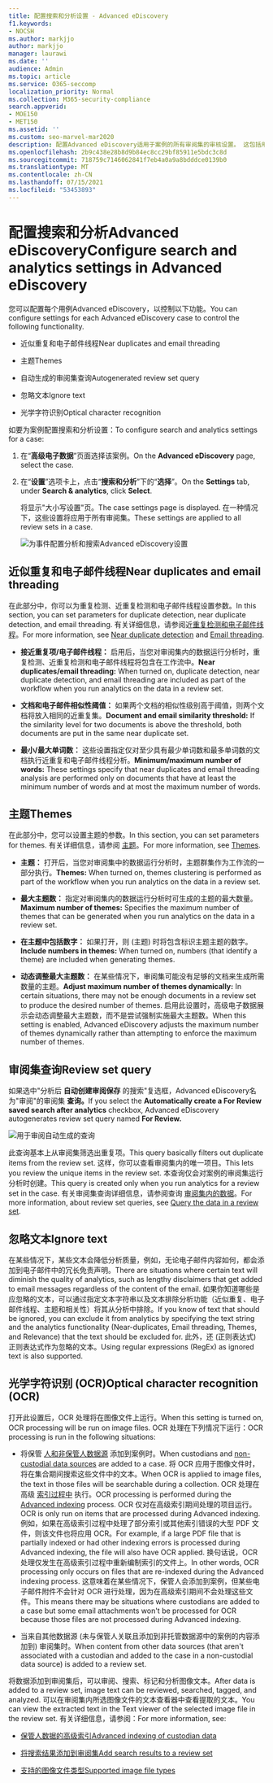 ```yaml
---
title: 配置搜索和分析设置 - Advanced eDiscovery
f1.keywords:
- NOCSH
ms.author: markjjo
author: markjjo
manager: laurawi
ms.date: ''
audience: Admin
ms.topic: article
ms.service: O365-seccomp
localization_priority: Normal
ms.collection: M365-security-compliance
search.appverid:
- MOE150
- MET150
ms.assetid: ''
ms.custom: seo-marvel-mar2020
description: 配置Advanced eDiscovery适用于案例的所有审阅集的审核设置。 这包括用于分析和光学字符识别的设置。
ms.openlocfilehash: 2b9c438e28b8d9b84ec8cc29bf85911e5bdc3c8d
ms.sourcegitcommit: 718759c7146062841f7eb4a0a9a8bdddce0139b0
ms.translationtype: MT
ms.contentlocale: zh-CN
ms.lasthandoff: 07/15/2021
ms.locfileid: "53453893"
---
```

# <a name="configure-search-and-analytics-settings-in-advanced-ediscovery"></a><span data-ttu-id="ce3b5-104">配置搜索和分析Advanced eDiscovery</span><span class="sxs-lookup"><span data-stu-id="ce3b5-104">Configure search and analytics settings in Advanced eDiscovery</span></span>

<span data-ttu-id="ce3b5-105">您可以配置每个用例Advanced eDiscovery，以控制以下功能。</span><span class="sxs-lookup"><span data-stu-id="ce3b5-105">You can configure settings for each Advanced eDiscovery case to control the following functionality.</span></span>

- <span data-ttu-id="ce3b5-106">近似重复和电子邮件线程</span><span class="sxs-lookup"><span data-stu-id="ce3b5-106">Near duplicates and email threading</span></span>

- <span data-ttu-id="ce3b5-107">主题</span><span class="sxs-lookup"><span data-stu-id="ce3b5-107">Themes</span></span>

- <span data-ttu-id="ce3b5-108">自动生成的审阅集查询</span><span class="sxs-lookup"><span data-stu-id="ce3b5-108">Autogenerated review set query</span></span>

- <span data-ttu-id="ce3b5-109">忽略文本</span><span class="sxs-lookup"><span data-stu-id="ce3b5-109">Ignore text</span></span>

- <span data-ttu-id="ce3b5-110">光学字符识别</span><span class="sxs-lookup"><span data-stu-id="ce3b5-110">Optical character recognition</span></span>

<span data-ttu-id="ce3b5-111">如要为案例配置搜索和分析设置：</span><span class="sxs-lookup"><span data-stu-id="ce3b5-111">To configure search and analytics settings for a case:</span></span>

1. <span data-ttu-id="ce3b5-112">在“**高级电子数据**”页面选择该案例。</span><span class="sxs-lookup"><span data-stu-id="ce3b5-112">On the **Advanced eDiscovery** page, select the case.</span></span>

2. <span data-ttu-id="ce3b5-113">在“**设置**”选项卡上，点击“**搜索和分析**”下的“**选择**”。</span><span class="sxs-lookup"><span data-stu-id="ce3b5-113">On the **Settings** tab, under **Search & analytics**, click **Select**.</span></span>

   <span data-ttu-id="ce3b5-114">将显示"大小写设置"页。</span><span class="sxs-lookup"><span data-stu-id="ce3b5-114">The case settings page is displayed.</span></span> <span data-ttu-id="ce3b5-115">在一种情况下，这些设置将应用于所有审阅集。</span><span class="sxs-lookup"><span data-stu-id="ce3b5-115">These settings are applied to all review sets in a case.</span></span>

   ![为事件配置分析和搜索Advanced eDiscovery设置](../media/AeDCaseSettings.png)

## <a name="near-duplicates-and-email-threading"></a><span data-ttu-id="ce3b5-117">近似重复和电子邮件线程</span><span class="sxs-lookup"><span data-stu-id="ce3b5-117">Near duplicates and email threading</span></span>

<span data-ttu-id="ce3b5-118">在此部分中，你可以为重复检测、近重复检测和电子邮件线程设置参数。</span><span class="sxs-lookup"><span data-stu-id="ce3b5-118">In this section, you can set parameters for duplicate detection, near duplicate detection, and email threading.</span></span> <span data-ttu-id="ce3b5-119">有关详细信息，请参阅近[重复检测和](near-duplicate-detection-in-advanced-ediscovery.md)[电子邮件线程](email-threading-in-advanced-ediscovery.md)。</span><span class="sxs-lookup"><span data-stu-id="ce3b5-119">For more information, see [Near duplicate detection](near-duplicate-detection-in-advanced-ediscovery.md) and [Email threading](email-threading-in-advanced-ediscovery.md).</span></span>

- <span data-ttu-id="ce3b5-120">**接近重复项/电子邮件线程：** 启用后，当您对审阅集内的数据运行分析时，重复检测、近重复检测和电子邮件线程将包含在工作流中。</span><span class="sxs-lookup"><span data-stu-id="ce3b5-120">**Near duplicates/email threading:** When turned on, duplicate detection, near duplicate detection, and email threading are included as part of the workflow when you run analytics on the data in a review set.</span></span>

- <span data-ttu-id="ce3b5-121">**文档和电子邮件相似性阈值：** 如果两个文档的相似性级别高于阈值，则两个文档将放入相同的近重复集。</span><span class="sxs-lookup"><span data-stu-id="ce3b5-121">**Document and email similarity threshold:** If the similarity level for two documents is above the threshold, both documents are put in the same near duplicate set.</span></span>

- <span data-ttu-id="ce3b5-122">**最小/最大单词数：** 这些设置指定仅对至少具有最少单词数和最多单词数的文档执行近重复和电子邮件线程分析。</span><span class="sxs-lookup"><span data-stu-id="ce3b5-122">**Minimum/maximum number of words:** These settings specify that near duplicates and email threading analysis are performed only on documents that have at least the minimum number of words and at most the maximum number of words.</span></span>

## <a name="themes"></a><span data-ttu-id="ce3b5-123">主题</span><span class="sxs-lookup"><span data-stu-id="ce3b5-123">Themes</span></span>

<span data-ttu-id="ce3b5-124">在此部分中，您可以设置主题的参数。</span><span class="sxs-lookup"><span data-stu-id="ce3b5-124">In this section, you can set parameters for themes.</span></span> <span data-ttu-id="ce3b5-125">有关详细信息，请参阅 [主题](themes-in-advanced-ediscovery.md)。</span><span class="sxs-lookup"><span data-stu-id="ce3b5-125">For more information, see [Themes](themes-in-advanced-ediscovery.md).</span></span>

- <span data-ttu-id="ce3b5-126">**主题：** 打开后，当您对审阅集中的数据运行分析时，主题群集作为工作流的一部分执行。</span><span class="sxs-lookup"><span data-stu-id="ce3b5-126">**Themes:** When turned on, themes clustering is performed as part of the workflow when you run analytics on the data in a review set.</span></span>

- <span data-ttu-id="ce3b5-127">**最大主题数：** 指定对审阅集内的数据运行分析时可生成的主题的最大数量。</span><span class="sxs-lookup"><span data-stu-id="ce3b5-127">**Maximum number of themes:** Specifies the maximum number of themes that can be generated when you run analytics on the data in a review set.</span></span>

- <span data-ttu-id="ce3b5-128">**在主题中包括数字：** 如果打开，则 (主题) 时将包含标识主题主题的数字。</span><span class="sxs-lookup"><span data-stu-id="ce3b5-128">**Include numbers in themes:** When turned on, numbers (that identify a theme) are included when generating themes.</span></span> 

- <span data-ttu-id="ce3b5-129">**动态调整最大主题数：** 在某些情况下，审阅集可能没有足够的文档来生成所需数量的主题。</span><span class="sxs-lookup"><span data-stu-id="ce3b5-129">**Adjust maximum number of themes dynamically:** In certain situations, there may not be enough documents in a review set to produce the desired number of themes.</span></span> <span data-ttu-id="ce3b5-130">启用此设置时，高级电子数据展示会动态调整最大主题数，而不是尝试强制实施最大主题数。</span><span class="sxs-lookup"><span data-stu-id="ce3b5-130">When this setting is enabled, Advanced eDiscovery adjusts the maximum number of themes dynamically rather than attempting to enforce the maximum number of themes.</span></span>

## <a name="review-set-query"></a><span data-ttu-id="ce3b5-131">审阅集查询</span><span class="sxs-lookup"><span data-stu-id="ce3b5-131">Review set query</span></span>

<span data-ttu-id="ce3b5-132">如果选中"分析后 **自动创建审阅保存** 的搜索"复选框，Advanced eDiscovery名为"审阅"的审阅集 **查询。**</span><span class="sxs-lookup"><span data-stu-id="ce3b5-132">If you select the **Automatically create a For Review saved search after analytics** checkbox, Advanced eDiscovery autogenerates review set query named **For Review.**</span></span> 

![用于审阅自动生成的查询](../media/AeDForReviewQuery.png)

<span data-ttu-id="ce3b5-134">此查询基本上从审阅集筛选出重复项。</span><span class="sxs-lookup"><span data-stu-id="ce3b5-134">This query basically filters out duplicate items from the review set.</span></span> <span data-ttu-id="ce3b5-135">这样，你可以查看审阅集内的唯一项目。</span><span class="sxs-lookup"><span data-stu-id="ce3b5-135">This lets you review the unique items in the review set.</span></span> <span data-ttu-id="ce3b5-136">本查询仅会对案例的审阅集运行分析时创建。</span><span class="sxs-lookup"><span data-stu-id="ce3b5-136">This query is created only when you run analytics for a review set in the case.</span></span> <span data-ttu-id="ce3b5-137">有关审阅集查询详细信息，请参阅查询 [审阅集内的数据](review-set-search.md)。</span><span class="sxs-lookup"><span data-stu-id="ce3b5-137">For more information, about review set queries, see [Query the data in a review set](review-set-search.md).</span></span>

## <a name="ignore-text"></a><span data-ttu-id="ce3b5-138">忽略文本</span><span class="sxs-lookup"><span data-stu-id="ce3b5-138">Ignore text</span></span>

<span data-ttu-id="ce3b5-139">在某些情况下，某些文本会降低分析质量，例如，无论电子邮件内容如何，都会添加到电子邮件中的冗长免责声明。</span><span class="sxs-lookup"><span data-stu-id="ce3b5-139">There are situations where certain text will diminish the quality of analytics, such as lengthy disclaimers that get added to email messages regardless of the content of the email.</span></span> <span data-ttu-id="ce3b5-140">如果你知道哪些是应忽略的文本，可以通过指定文本字符串以及文本排除分析功能（近似重复、电子邮件线程、主题和相关性）将其从分析中排除。</span><span class="sxs-lookup"><span data-stu-id="ce3b5-140">If you know of text that should be ignored, you can exclude it from analytics by specifying the text string and the analytics functionality (Near-duplicates, Email threading, Themes, and Relevance) that the text should be excluded for.</span></span> <span data-ttu-id="ce3b5-141">此外，还 (正则表达式) 正则表达式作为忽略的文本。</span><span class="sxs-lookup"><span data-stu-id="ce3b5-141">Using regular expressions (RegEx) as ignored text is also supported.</span></span>

## <a name="optical-character-recognition-ocr"></a><span data-ttu-id="ce3b5-142">光学字符识别 (OCR)</span><span class="sxs-lookup"><span data-stu-id="ce3b5-142">Optical character recognition (OCR)</span></span>

<span data-ttu-id="ce3b5-143">打开此设置后，OCR 处理将在图像文件上运行。</span><span class="sxs-lookup"><span data-stu-id="ce3b5-143">When this setting is turned on, OCR processing will be run on image files.</span></span> <span data-ttu-id="ce3b5-144">OCR 处理在下列情况下运行：</span><span class="sxs-lookup"><span data-stu-id="ce3b5-144">OCR processing is run in the following situations:</span></span>

- <span data-ttu-id="ce3b5-145">将保管 [人和非保管人数据源](non-custodial-data-sources.md) 添加到案例时。</span><span class="sxs-lookup"><span data-stu-id="ce3b5-145">When custodians and [non-custodial data sources](non-custodial-data-sources.md) are added to a case.</span></span> <span data-ttu-id="ce3b5-146">将 OCR 应用于图像文件时，将在集合期间搜索这些文件中的文本。</span><span class="sxs-lookup"><span data-stu-id="ce3b5-146">When OCR is applied to image files, the text in those files will be searchable during a collection.</span></span> <span data-ttu-id="ce3b5-147">OCR 处理在高级 [索引过程中](indexing-custodian-data.md) 执行。</span><span class="sxs-lookup"><span data-stu-id="ce3b5-147">OCR processing is performed during the [Advanced indexing](indexing-custodian-data.md) process.</span></span> <span data-ttu-id="ce3b5-148">OCR 仅对在高级索引期间处理的项目运行。</span><span class="sxs-lookup"><span data-stu-id="ce3b5-148">OCR is only run on items that are processed during Advanced indexing.</span></span> <span data-ttu-id="ce3b5-149">例如，如果在高级索引过程中处理了部分索引或其他索引错误的大型 PDF 文件，则该文件也将应用 OCR。</span><span class="sxs-lookup"><span data-stu-id="ce3b5-149">For example, if a large PDF file that is partially indexed or had other indexing errors is processed during Advanced indexing, the file will also have OCR applied.</span></span> <span data-ttu-id="ce3b5-150">换句话说，OCR 处理仅发生在高级索引过程中重新编制索引的文件上。</span><span class="sxs-lookup"><span data-stu-id="ce3b5-150">In other words, OCR processing only occurs on files that are re-indexed during the Advanced indexing process.</span></span> <span data-ttu-id="ce3b5-151">这意味着在某些情况下，保管人会添加到案例，但某些电子邮件附件不会针对 OCR 进行处理，因为在高级索引期间不会处理这些文件。</span><span class="sxs-lookup"><span data-stu-id="ce3b5-151">This means there may be situations where custodians are added to a case but some email attachments won't be processed for OCR because those files are not processed during Advanced indexing.</span></span>

- <span data-ttu-id="ce3b5-152">当来自其他数据源 (未与保管人关联且添加到非托管数据源中的案例的内容添加到) 审阅集时。</span><span class="sxs-lookup"><span data-stu-id="ce3b5-152">When content from other data sources (that aren't associated with a custodian and added to the case in a non-custodial data source) is added to a review set.</span></span>

<span data-ttu-id="ce3b5-153">将数据添加到审阅集后，可以审阅、搜索、标记和分析图像文本。</span><span class="sxs-lookup"><span data-stu-id="ce3b5-153">After data is added to a review set, image text can be reviewed, searched, tagged, and analyzed.</span></span> <span data-ttu-id="ce3b5-154">可以在审阅集内所选图像文件的文本查看器中查看提取的文本。</span><span class="sxs-lookup"><span data-stu-id="ce3b5-154">You can view the extracted text in the Text viewer of the selected image file in the review set.</span></span> <span data-ttu-id="ce3b5-155">有关详细信息，请参阅：</span><span class="sxs-lookup"><span data-stu-id="ce3b5-155">For more information, see:</span></span>

- [<span data-ttu-id="ce3b5-156">保管人数据的高级索引</span><span class="sxs-lookup"><span data-stu-id="ce3b5-156">Advanced indexing of custodian data</span></span>](indexing-custodian-data.md)

- [<span data-ttu-id="ce3b5-157">将搜索结果添加到审阅集</span><span class="sxs-lookup"><span data-stu-id="ce3b5-157">Add search results to a review set</span></span>](add-data-to-review-set.md#optical-character-recognition)

- [<span data-ttu-id="ce3b5-158">支持的图像文件类型</span><span class="sxs-lookup"><span data-stu-id="ce3b5-158">Supported image file types</span></span>](supported-filetypes-ediscovery20.md#image)
